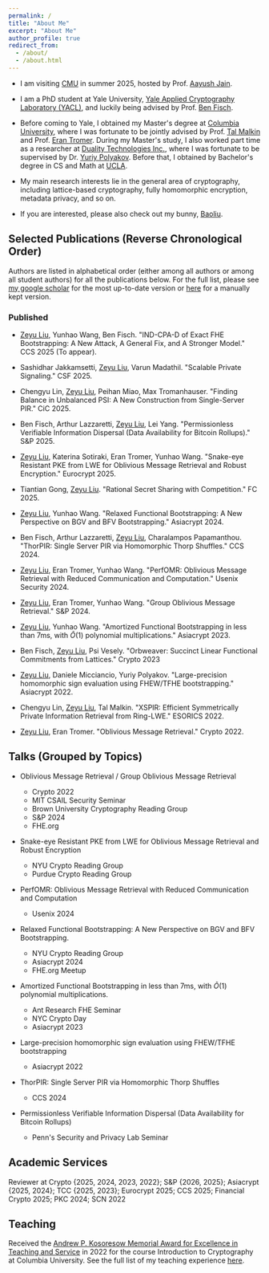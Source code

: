 ```yaml
---
permalink: /
title: "About Me"
excerpt: "About Me"
author_profile: true
redirect_from: 
  - /about/
  - /about.html
---
```


- I am visiting [CMU](https://www.cmu.edu/) in summer 2025, hosted by Prof. [Aayush Jain](https://sites.google.com/view/aayushjain/home).

- I am a PhD student at Yale University, [Yale Applied Cryptography Laboratory (YACL)](http://yacl.cs.yale.edu/), and luckily being advised by Prof. [Ben Fisch](https://sites.google.com/site/benafisch).

- Before coming to Yale, I obtained my Master's degree at [Columbia University](https://www.columbia.edu/), where I was fortunate to be jointly advised by Prof. [Tal Malkin](http://www.cs.columbia.edu/~tal/) and Prof. [Eran Tromer](https://cs-people.bu.edu/tromer/). During my Master's study, I also worked part time as a researcher at [Duality Technologies Inc.](https://dualitytech.com/), where I was fortunate to be supervised by Dr. [Yuriy Polyakov](https://ypolyakov.gitlab.io/). Before that, I obtained by Bachelor's degree in CS and Math at [UCLA](https://www.ucla.edu/).

- My main research interests lie in the general area of cryptography, including lattice-based cryptography, fully homomorphic encryption, metadata privacy, and so on.

- If you are interested, please also check out my bunny, [Baoliu](https://zeyuthomasliu.github.io/baoliu/).

## Selected Publications (Reverse Chronological Order)
Authors are listed in alphabetical order (either among all authors or among all student authors) for all the publications below.
For the full list, please see [my google scholar](https://scholar.google.com/citations?user=hb3VtFUAAAAJ) for the most up-to-date version or [here](https://zeyuthomasliu.github.io/publications/) for a manually kept version.


### Published

- <u>Zeyu Liu</u>, Yunhao Wang, Ben Fisch. "IND-CPA-D of Exact FHE Bootstrapping: A New Attack, A General Fix, and A Stronger Model." CCS 2025 (To appear).

- Sashidhar Jakkamsetti, <u>Zeyu Liu</u>, Varun Madathil. "Scalable Private Signaling." CSF 2025.

- Chengyu Lin, <u>Zeyu Liu</u>, Peihan Miao, Max Tromanhauser. "Finding Balance in Unbalanced PSI: A New Construction from Single-Server PIR." CiC 2025.

- Ben Fisch, Arthur Lazzaretti, <u>Zeyu Liu</u>, Lei Yang. "Permissionless Verifiable Information Dispersal (Data Availability for Bitcoin Rollups)." S&P 2025.

- <u>Zeyu Liu</u>, Katerina Sotiraki, Eran Tromer, Yunhao Wang. "Snake-eye Resistant PKE from LWE for Oblivious Message Retrieval and Robust Encryption." Eurocrypt 2025.

- Tiantian Gong, <u>Zeyu Liu</u>. "Rational Secret Sharing with Competition." FC 2025.

- <u>Zeyu Liu</u>, Yunhao Wang. "Relaxed Functional Bootstrapping: A New Perspective on BGV and BFV Bootstrapping." Asiacrypt 2024.

- Ben Fisch, Arthur Lazzaretti, <u>Zeyu Liu</u>, Charalampos Papamanthou. "ThorPIR: Single Server PIR via Homomorphic Thorp Shuffles." CCS 2024.

- <u>Zeyu Liu</u>, Eran Tromer, Yunhao Wang. "PerfOMR: Oblivious Message Retrieval with Reduced Communication and Computation." Usenix Security 2024.

- <u>Zeyu Liu</u>, Eran Tromer, Yunhao Wang. "Group Oblivious Message Retrieval." S&P 2024.

- <u>Zeyu Liu</u>, Yunhao Wang. "Amortized Functional Bootstrapping in less than 7ms, with $\tilde{O}(1)$ polynomial multiplications." Asiacrypt 2023.

- Ben Fisch, <u>Zeyu Liu</u>, Psi Vesely. "Orbweaver: Succinct Linear Functional Commitments from Lattices." Crypto 2023

- <u>Zeyu Liu</u>, Daniele Micciancio, Yuriy Polyakov. "Large-precision homomorphic sign evaluation using FHEW/TFHE bootstrapping." Asiacrypt 2022.

- Chengyu Lin, <u>Zeyu Liu</u>, Tal Malkin. "XSPIR: Efficient Symmetrically Private Information Retrieval from Ring-LWE." ESORICS 2022.

- <u>Zeyu Liu</u>, Eran Tromer. "Oblivious Message Retrieval." Crypto 2022. 

## Talks (Grouped by Topics)

- Oblivious Message Retrieval / Group Oblivious Message Retrieval
  - Crypto 2022
  - MIT CSAIL Security Seminar
  - Brown University Cryptography Reading Group
  - S&P 2024
  - FHE.org

- Snake-eye Resistant PKE from LWE for Oblivious Message Retrieval and Robust Encryption
  - NYU Crypto Reading Group
  - Purdue Crypto Reading Group

- PerfOMR: Oblivious Message Retrieval with Reduced Communication and Computation
  - Usenix 2024

- Relaxed Functional Bootstrapping: A New Perspective on BGV and BFV Bootstrapping.
  - NYU Crypto Reading Group
  - Asiacrypt 2024
  - FHE.org Meetup

- Amortized Functional Bootstrapping in less than 7ms, with  $\tilde{O}(1)$ polynomial multiplications.
  - Ant Research FHE Seminar
  - NYC Crypto Day
  - Asiacrypt 2023

- Large-precision homomorphic sign evaluation using FHEW/TFHE bootstrapping
  - Asiacrypt 2022

- ThorPIR: Single Server PIR via Homomorphic Thorp Shuffles
  - CCS 2024

- Permissionless Verifiable Information Dispersal (Data Availability for Bitcoin Rollups)
  - Penn's Security and Privacy Lab Seminar

## Academic Services
Reviewer at Crypto {2025, 2024, 2023, 2022}; S&P {2026, 2025}; Asiacrypt {2025, 2024}; TCC {2025, 2023}; Eurocrypt 2025; CCS 2025; Financial Crypto 2025; PKC 2024; SCN 2022

## Teaching
Received the [Andrew P. Kosoresow Memorial Award for Excellence in Teaching and Service](https://www.cs.columbia.edu/2017/top-students-in-computer-science-receive-awards/) in 2022 for the course Introduction to Cryptography at Columbia University.
See the full list of my teaching experience [here](https://zeyuthomasliu.github.io/teaching/).